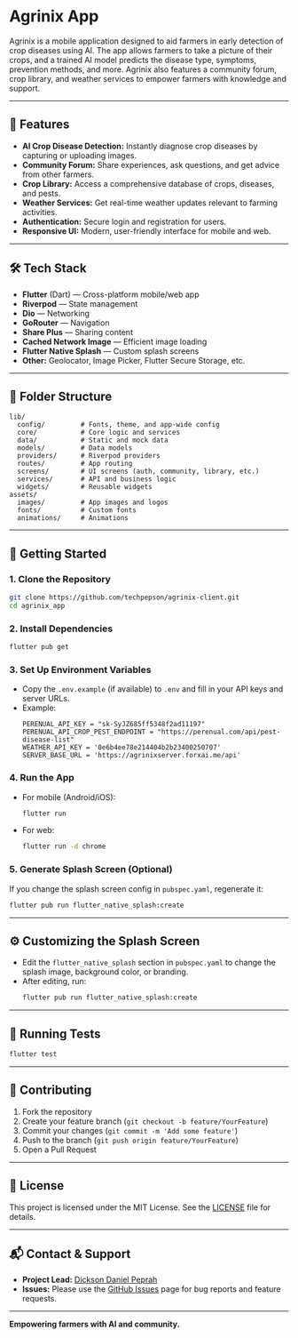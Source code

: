 # Agrinix App

Agrinix is a mobile application designed to aid farmers in early detection of crop diseases using AI. The app allows farmers to take a picture of their crops, and a trained AI model predicts the disease type, symptoms, prevention methods, and more. Agrinix also features a community forum, crop library, and weather services to empower farmers with knowledge and support.

---

## 🚀 Features

- **AI Crop Disease Detection:** Instantly diagnose crop diseases by capturing or uploading images.
- **Community Forum:** Share experiences, ask questions, and get advice from other farmers.
- **Crop Library:** Access a comprehensive database of crops, diseases, and pests.
- **Weather Services:** Get real-time weather updates relevant to farming activities.
- **Authentication:** Secure login and registration for users.
- **Responsive UI:** Modern, user-friendly interface for mobile and web.

---

## 🛠️ Tech Stack

- **Flutter** (Dart) — Cross-platform mobile/web app
- **Riverpod** — State management
- **Dio** — Networking
- **GoRouter** — Navigation
- **Share Plus** — Sharing content
- **Cached Network Image** — Efficient image loading
- **Flutter Native Splash** — Custom splash screens
- **Other:** Geolocator, Image Picker, Flutter Secure Storage, etc.

---

## 📁 Folder Structure

```
lib/
  config/         # Fonts, theme, and app-wide config
  core/           # Core logic and services
  data/           # Static and mock data
  models/         # Data models
  providers/      # Riverpod providers
  routes/         # App routing
  screens/        # UI screens (auth, community, library, etc.)
  services/       # API and business logic
  widgets/        # Reusable widgets
assets/
  images/         # App images and logos
  fonts/          # Custom fonts
  animations/     # Animations
```

---

## 📝 Getting Started

### 1. **Clone the Repository**

```sh
git clone https://github.com/techpepson/agrinix-client.git
cd agrinix_app
```

### 2. **Install Dependencies**

```sh
flutter pub get
```

### 3. **Set Up Environment Variables**

- Copy the `.env.example` (if available) to `.env` and fill in your API keys and server URLs.
- Example:
  ```env
  PERENUAL_API_KEY = "sk-SyJZ685ff5348f2ad11197"
  PERENUAL_API_CROP_PEST_ENDPOINT = "https://perenual.com/api/pest-disease-list"
  WEATHER_API_KEY = '0e6b4ee78e214404b2b23400250707'
  SERVER_BASE_URL = 'https://agrinixserver.forxai.me/api'
  ```

### 4. **Run the App**

- For mobile (Android/iOS):
  ```sh
  flutter run
  ```
- For web:
  ```sh
  flutter run -d chrome
  ```

### 5. **Generate Splash Screen (Optional)**

If you change the splash screen config in `pubspec.yaml`, regenerate it:

```sh
flutter pub run flutter_native_splash:create
```

---

## ⚙️ Customizing the Splash Screen

- Edit the `flutter_native_splash` section in `pubspec.yaml` to change the splash image, background color, or branding.
- After editing, run:
  ```sh
  flutter pub run flutter_native_splash:create
  ```

---

## 🧪 Running Tests

```sh
flutter test
```

---

## 🤝 Contributing

1. Fork the repository
2. Create your feature branch (`git checkout -b feature/YourFeature`)
3. Commit your changes (`git commit -m 'Add some feature'`)
4. Push to the branch (`git push origin feature/YourFeature`)
5. Open a Pull Request

---

## 📝 License

This project is licensed under the MIT License. See the [LICENSE](LICENSE) file for details.

---

## 📬 Contact & Support

- **Project Lead:** [Dickson Daniel Peprah](mailto:mobelixdev@gmail.com)
- **Issues:** Please use the [GitHub Issues](https://github.com/techpepson/agrinix-client/issues) page for bug reports and feature requests.

---

**Empowering farmers with AI and community.**
